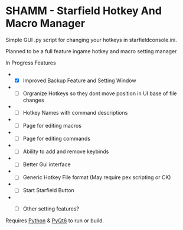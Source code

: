 # SHAMM - Starfield Hotkey And Macro Manager

Simple GUI .py script for changing your hotkeys in starfieldconsole.ini.

Planned to be a full feature ingame hotkey and macro setting manager


In Progress Features
* -[x] Improved Backup Feature and Setting Window
* -[ ] Orgranize Hotkeys so they dont move position in UI base of file changes
* -[ ] Hotkey Names with command descriptions
* -[ ] Page for editing macros
* -[ ] Page for editing commands
* -[ ] Ability to add and remove keybinds
* -[ ] Better Gui interface
* -[ ] Generic Hotkey File format (May require pex scripting or CK)
* -[ ] Start Starfield Button
* -[ ] Other setting features? 



Requires [Python](https://www.python.org/) & [PyQt6](https://pypi.org/project/PyQt6/) to run or build.

